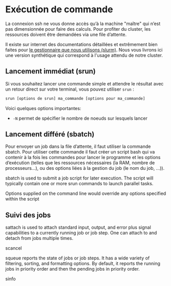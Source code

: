 # Exécution de commande

La connexion ssh ne vous donne accès qu’à la machine "maître" qui n’est pas dimensionnée pour faire des calculs. Pour profiter du cluster, les ressources doivent être demandées via une file d’attente.

Il existe sur internet des documentations détaillées et extrêmement bien faites pour [le gestionnaire que nous utilisons (slurm)](https://slurm.schedmd.com/documentation.html). Nous vous livrons ici une version synthétique qui correspond à l'usage attendu de notre cluster.

## Lancement immédiat (srun)

Si vous souhaitez lancer une commande simple et attendre le résultat avec un retour direct sur votre terminal, vous pouvez utiliser `srun` :

```bash
srun [options de srun] ma_commande [options pour ma_commande]
```

Voici quelques options importantes:
* `-N` permet de spécifier le nombre de noeuds sur lesquels lancer

## Lancement différé (sbatch)

Pour envoyer un job dans la file d’attente, il faut utiliser la commande sbatch. Pour utiliser cette commande il faut créer un script bash qui va contenir à la fois les commandes pour lancer le programme et les options d’exécution (telles que les ressources nécessaires (la RAM, nombre de processeurs...), ou des options liées à la gestion du job (le nom du job, ...)).

sbatch is used to submit a job script for later execution. The script will typically contain one or more srun commands to launch parallel tasks.

Options supplied on the command line would override any options specified within the script



## Suivi des jobs

sattach is used to attach standard input, output, and error plus signal capabilities to a currently running job or job step. One can attach to and detach from jobs multiple times.

scancel

squeue  reports the state of jobs or job steps. It has a wide variety of filtering, sorting, and formatting options. By default, it reports the running jobs in priority order and then the pending jobs in priority order.

sinfo

##




<!--
 
4.1.3-La commande srun dans le fichier .sh : A REDIGER
4.1.4-Script bash basique :
#!/bin/bash 

# Nom du calcul, répertoire de travail : 
#SBATCH  --job-name=nom_du_job
#SBATCH --chdir=/workdir2/votre_login/chemin_dossier 
# Optionnel, pour être notifié par email : 
#SBATCH  --mail-type=BEGIN,END,FAIL
#SBATCH --mail-user=adresse@email.com 
# Sortie standard et d'erreur dans le fichier .output : 
#SBATCH --output=./%j.stdout
#SBATCH --error =./%j.stderr
module load R/3.6.1 
# Eventuellement assignation de quelques variables en entrée du code : 
d=2 
n=100 
nloc=100 
N=20 

R --vanilla --slave "--args $d $n $nloc $N" < script_test.R > sortie 
Vous pouvez télécharger un fichier bash d’exemple, exemple_r.sh pour un calcul non parallèle ainsi qu’un script R, script_test.R, associé.
Un autre exemple (exemple_py.sh) non parallèle avec python (test.py).
Un exemple (exemple_pe.sh) de calcul parallèle avec un script en C qui nécessite d’être compilé via le chargement du module rocks-openmpi et la commande make (qui nécessite le makefile).
4.2-La commande sbatch
Une fois que le script bash est créé, on peut lancer son exécution via la commande sbatch :
sbatch exemple.sh 
  5 - Autres commandes utiles
La commande ’squeue’ liste les jobs soumis avec leur job_identifier. S’ils sont en cours d’exécution leur statut est r, s’ils sont en attente, leur statut est qw :
squeue

sstat donne des infos sur les ressources utilisées par un job

La commande scancel permet de supprimer un job soumis et d’arrêter un job en cours d’exécution :
scancel <job_id>
La commande sacct permet de retrouver des infos sur un job terminé :
sacct <job_id> 
On pourra trouver une doc complète ici.
Sur la page ganglia vous trouverez des graphiques sur l’utilisation du cluster et des différents noeuds (RAM, CPU,...). -->